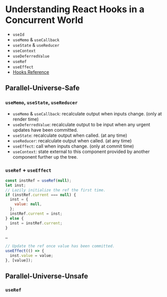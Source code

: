 # Understanding React Hooks in a Concurrent World

- `useId`
- `useMemo` & `useCallback`
- `useState` & `useReducer`
- `useContext`
- `useDeferredValue`
- `useRef`
- `useEffect`
- [Hooks Reference](https://reactjs.org/docs/hooks-reference.html)

## Parallel-Universe-Safe

### `useMemo`, `useState`, `useReducer`

- `useMemo` & `useCallback`: recalculate output when inputs change. (only at render time)
- `useDeferredValue`: recalculate output to be input when any urgent updates have been committed.
- `useState`: recalculate output when called. (at any time)
- `useReducer`: recalculate output when called. (at any time)
- `useEffect`: call when inputs change. (only at commit time)
- `useContext`: state external to this component provided by another component further up the tree.

### `useRef` + `useEffect`

```js
const instRef = useRef(null);
let inst;
// Lazily initialize the ref the first time.
if (instRef.current === null) {
  inst = {
    value: null,
  };
  instRef.current = inst;
} else {
  inst = instRef.current;
}

…

// Update the ref once value has been committed.
useEffect(() => {
  inst.value = value;
}, [value]);
```

## Parallel-Universe-Unsafe

### `useRef`
